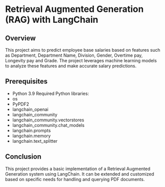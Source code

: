 
# Retrieval Augmented Generation (RAG) with LangChain

## Overview


This project aims to predict employee base salaries based on features such as Department, Department Name, Division, Gender, Overtime pay, Longevity pay and Grade. The project leverages machine learning models to analyze these features and make accurate salary predictions.


## Prerequisites

- Python 3.9
Required Python libraries:
- os
- PyPDF2
- langchain_openai
- langchain_community
- langchain_community.vectorstores
- langchain_community.chat_models
- langchain.prompts
- langchain.memory
- langchain.text_splitter
## Conclusion

This project provides a basic implementation of a Retrieval Augmented Generation system using LangChain. It can be extended and customized based on specific needs for handling and querying PDF documents.